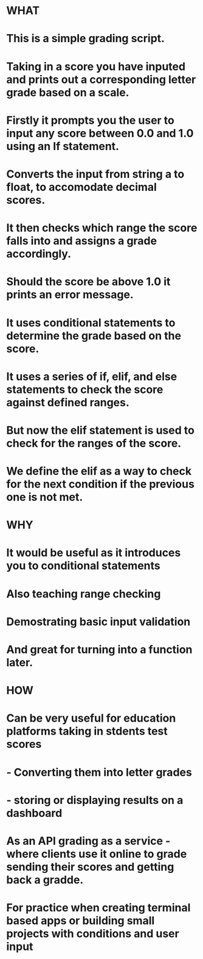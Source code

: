 # WHAT
# This is a simple grading script.
# Taking in a score you have inputed and prints out a corresponding letter grade based on a scale.
# Firstly it prompts you the user to input any score between 0.0 and 1.0 using an If statement.
# Converts the input from string a to float, to accomodate decimal scores.
# It then checks which range the score falls into and assigns a grade accordingly.
# Should the score be above 1.0 it prints an error message.
# It uses conditional statements to determine the grade based on the score.
# It uses a series of if, elif, and else statements to check the score against defined ranges.
# But now the elif statement is used to check for the ranges of the score.
# We define the elif as a way to check for the next condition if the previous one is not met.


# WHY
# It would be useful as it introduces you to conditional statements
# Also teaching range checking 
# Demostrating basic input validation
# And great for turning into a function later.

# HOW
# Can be very useful for education platforms taking in stdents test scores
# - Converting them into letter grades
# - storing or displaying results on a dashboard
# As an API grading as a service - where clients use it online to grade sending their scores and getting back a gradde.
# For practice when creating terminal based apps or building small projects with conditions and user input

